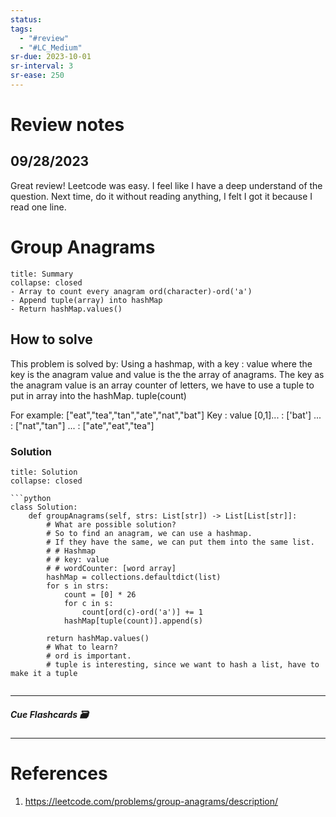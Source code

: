 ```yaml
---
status: 
tags:
  - "#review"
  - "#LC_Medium"
sr-due: 2023-10-01
sr-interval: 3
sr-ease: 250
---
```

# Review notes
## 09/28/2023
Great review! Leetcode was easy. I feel like I have a deep understand of the question.
Next time, do it without reading anything, I felt I got it because I read one line.
# Group Anagrams
```ad-tldr
title: Summary
collapse: closed
- Array to count every anagram ord(character)-ord('a')
- Append tuple(array) into hashMap
- Return hashMap.values()
```
## How to solve

This problem is solved by:
Using a hashmap, with a key : value where the key is the anagram value and value is the the array of anagrams.
The key as the anagram value is an array counter of letters, we have to use a tuple to put in array into the hashMap. tuple(count)

For example:
["eat","tea","tan","ate","nat","bat"]
Key : value
[0,1]... : ['bat']
... : ["nat","tan"]
... : ["ate","eat","tea"]
### Solution
```ad-tldr
title: Solution
collapse: closed

```python
class Solution:
    def groupAnagrams(self, strs: List[str]) -> List[List[str]]:
        # What are possible solution?
        # So to find an anagram, we can use a hashmap.
        # If they have the same, we can put them into the same list.
        # # Hashmap
        # # key: value
        # # wordCounter: [word array]
        hashMap = collections.defaultdict(list)
        for s in strs:
            count = [0] * 26
            for c in s:
                count[ord(c)-ord('a')] += 1
            hashMap[tuple(count)].append(s)

        return hashMap.values()
        # What to learn?
        # ord is important.
        # tuple is interesting, since we want to hash a list, have to make it a tuple
        

```

---
##### Cue Flashcards 🗃

---
# References
1. https://leetcode.com/problems/group-anagrams/description/

